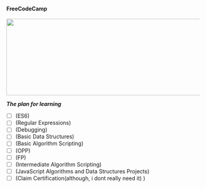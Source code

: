 #### FreeCodeCamp
<img src="https://github.com/xedera/freecodecamp-javascript-mission/blob/main/freecodecamp.JPG" width="600" height="200" />

***The plan for learning***
- [ ] (ES6)
- [ ] (Regular Expressions)
- [ ] (Debugging)
- [ ] (Basic Data Structures)
- [ ] (Basic Algorithm Scripting)
- [ ] (OPP)
- [ ] (FP)
- [ ] (Intermediate Algorithm Scripting)
- [ ] (JavaScript Algorithms and Data Structures Projects)
- [ ] (Claim Certification(although, i dont really need it) )
